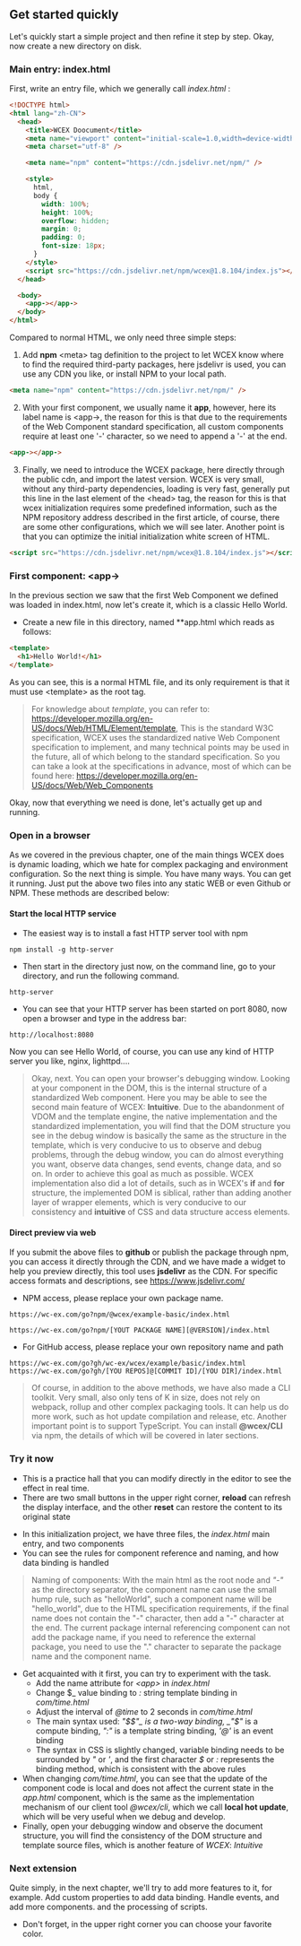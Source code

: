 <!--DESC: {icon:{name:"sports_score",pkg:"mdi",type:"filled"},id:2} -->

## Get started quickly

Let's quickly start a simple project and then refine it step by step. Okay, now create a new directory on disk.

### Main entry: index.html

First, write an entry file, which we generally call _index.html_ :

```html
<!DOCTYPE html>
<html lang="zh-CN">
  <head>
    <title>WCEX Doocument</title>
    <meta name="viewport" content="initial-scale=1.0,width=device-width" />
    <meta charset="utf-8" />

    <meta name="npm" content="https://cdn.jsdelivr.net/npm/" />

    <style>
      html,
      body {
        width: 100%;
        height: 100%;
        overflow: hidden;
        margin: 0;
        padding: 0;
        font-size: 18px;
      }
    </style>
    <script src="https://cdn.jsdelivr.net/npm/wcex@1.8.104/index.js"></script>
  </head>

  <body>
    <app-></app->
  </body>
</html>
```

Compared to normal HTML, we only need three simple steps:

1. Add **npm** \<meta\> tag definition to the project to let WCEX know where to find the required third-party packages, here jsdelivr is used, you can use any CDN you like, or install NPM to your local path.

```html
<meta name="npm" content="https://cdn.jsdelivr.net/npm/" />
```

2. With your first component, we usually name it **app**, however, here its label name is \<app-\>, the reason for this is that due to the requirements of the Web Component standard specification, all custom components require at least one '-' character, so we need to append a '-' at the end.

```html
<app-></app->
```

3. Finally, we need to introduce the WCEX package, here directly through the public cdn, and import the latest version. WCEX is very small, without any third-party dependencies, loading is very fast, generally put this line in the last element of the \<head\> tag, the reason for this is that wcex initialization requires some predefined information, such as the NPM repository address described in the first article, of course, there are some other configurations, which we will see later. Another point is that you can optimize the initial initialization white screen of HTML.

```html
<script src="https://cdn.jsdelivr.net/npm/wcex@1.8.104/index.js"></script>
```

### First component: **\<app-\>**

In the previous section we saw that the first Web Component we defined was loaded in index.html, now let's create it, which is a classic Hello World.

- Create a new file in this directory, named **app.html which reads as follows:

```html
<template>
  <h1>Hello World!</h1>
</template>
```

As you can see, this is a normal HTML file, and its only requirement is that it must use \<template\> as the root tag.

> For knowledge about _template_, you can refer to: https://developer.mozilla.org/en-US/docs/Web/HTML/Element/template, This is the standard W3C specification, WCEX uses the standardized native Web Component specification to implement, and many technical points may be used in the future, all of which belong to the standard specification. So you can take a look at the specifications in advance, most of which can be found here: https://developer.mozilla.org/en-US/docs/Web/Web_Components

Okay, now that everything we need is done, let's actually get up and running.

### Open in a browser

As we covered in the previous chapter, one of the main things WCEX does is dynamic loading, which we hate for complex packaging and environment configuration. So the next thing is simple. You have many ways. You can get it running. Just put the above two files into any static WEB or even Github or NPM. These methods are described below:

#### Start the local HTTP service

- The easiest way is to install a fast HTTP server tool with npm

```shell
npm install -g http-server
```

- Then start in the directory just now, on the command line, go to your directory, and run the following command.

```shell
http-server
```

- You can see that your HTTP server has been started on port 8080, now open a browser and type in the address bar:

```
http://localhost:8080
```

Now you can see Hello World, of course, you can use any kind of HTTP server you like, nginx, lighttpd....

> Okay, next. You can open your browser's debugging window. Looking at your component in the DOM, this is the internal structure of a standardized Web component. Here you may be able to see the second main feature of WCEX: **Intuitive**. Due to the abandonment of VDOM and the template engine, the native implementation and the standardized implementation, you will find that the DOM structure you see in the debug window is basically the same as the structure in the template, which is very conducive to us to observe and debug problems, through the debug window, you can do almost everything you want, observe data changes, send events, change data, and so on. In order to achieve this goal as much as possible. WCEX implementation also did a lot of details, such as in WCEX's **if** and **for** structure, the implemented DOM is siblical, rather than adding another layer of wrapper elements, which is very conducive to our consistency and **intuitive** of CSS and data structure access elements.

#### Direct preview via web

If you submit the above files to **github** or publish the package through npm, you can access it directly through the CDN, and we have made a widget to help you preview directly, this tool uses **jsdelivr** as the CDN.
For specific access formats and descriptions, see https://www.jsdelivr.com/

- NPM access, please replace your own package name.

```
https://wc-ex.com/go?npm/@wcex/example-basic/index.html

https://wc-ex.com/go?npm/[YOUT PACKAGE NAME][@VERSION]/index.html

```

- For GitHub access, please replace your own repository name and path

```
https://wc-ex.com/go?gh/wc-ex/wcex/example/basic/index.html
https://wc-ex.com/go?gh/[YOU REPOS]@[COMMIT ID]/[YOU DIR]/index.html
```

> Of course, in addition to the above methods, we have also made a CLI toolkit. Very small, also only tens of K in size, does not rely on webpack, rollup and other complex packaging tools. It can help us do more work, such as hot update compilation and release, etc. Another important point is to support TypeScript. You can install **@wcex/CLI** via npm, the details of which will be covered in later sections.

### Try it now
- This is a practice hall that you can modify directly in the editor to see the effect in real time.
- There are two small buttons in the upper right corner, __reload__ can refresh the display interface, and the other __reset__ can restore the content to its original state

<div>
<wcex-doc.com-playground files="['first/index.html','first/app.html','first/com/time.html']"></wcex-doc.com-playground>
</div>

- In this initialization project, we have three files, the _index.html_ main entry, and two components
- You can see the rules for component reference and naming, and how data binding is handled
> Naming of components: With the main html as the root node and *"-"* as the directory separator, the component name can use the small hump rule, such as "helloWorld", such a component name will be "hello_world", due to the HTML specification requirements, if the final name does not contain the "-" character, then add a "-" character at the end. The current package internal referencing component can not add the package name, if you need to reference the external package, you need to use the "." character to separate the package name and the component name.  
- Get acquainted with it first, you can try to experiment with the task.
  - Add the name attribute for _\<app\>_ in _index.html_ 
  - Change $_ value binding to _:_ string template binding in _com/time.html_ 
  - Adjust the interval of _@time_ to 2 seconds in _com/time.html_ 
  - The main syntax used: _"$$"_ is a two-way binding, _"$"_ is a compute binding, _":"_ is a template string binding, _'@'_ is an event binding
  - The syntax in CSS is slightly changed, variable binding needs to be surrounded by _"_ or _'_, and the first character _$_ or _:_ represents the binding method, which is consistent with the above rules
- When changing _com/time.html_, you can see that the update of the component code is local and does not affect the current state in the _app.html_ component, which is the same as the implementation mechanism of our client tool _@wcex/cli_, which we call **local hot update**, which will be very useful when we debug and develop.
- Finally, open your debugging window and observe the document structure, you will find the consistency of the DOM structure and template source files, which is another feature of _WCEX_: *Intuitive*


### Next extension

Quite simply, in the next chapter, we'll try to add more features to it, for example. Add custom properties to add data binding. Handle events, and add more components.
and the processing of scripts.
- Don't forget, in the upper right corner you can choose your favorite color.

